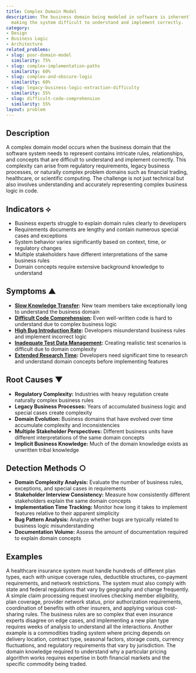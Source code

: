 ```yaml
---
title: Complex Domain Model
description: The business domain being modeled in software is inherently complex,
  making the system difficult to understand and implement correctly.
category:
- Design
- Business Logic
- Architecture
related_problems:
- slug: poor-domain-model
  similarity: 75%
- slug: complex-implementation-paths
  similarity: 60%
- slug: complex-and-obscure-logic
  similarity: 60%
- slug: legacy-business-logic-extraction-difficulty
  similarity: 55%
- slug: difficult-code-comprehension
  similarity: 55%
layout: problem
---
```


## Description

A complex domain model occurs when the business domain that the software system needs to represent contains intricate rules, relationships, and concepts that are difficult to understand and implement correctly. This complexity can arise from regulatory requirements, legacy business processes, or naturally complex problem domains such as financial trading, healthcare, or scientific computing. The challenge is not just technical but also involves understanding and accurately representing complex business logic in code.

## Indicators ⟡

- Business experts struggle to explain domain rules clearly to developers
- Requirements documents are lengthy and contain numerous special cases and exceptions
- System behavior varies significantly based on context, time, or regulatory changes
- Multiple stakeholders have different interpretations of the same business rules
- Domain concepts require extensive background knowledge to understand

## Symptoms ▲

- **[Slow Knowledge Transfer](slow-knowledge-transfer.md):** New team members take exceptionally long to understand the business domain
- **[Difficult Code Comprehension](difficult-code-comprehension.md):** Even well-written code is hard to understand due to complex business logic
- **[High Bug Introduction Rate](high-bug-introduction-rate.md):** Developers misunderstand business rules and implement incorrect logic
- **[Inadequate Test Data Management](inadequate-test-data-management.md):** Creating realistic test scenarios is difficult due to domain complexity
- **[Extended Research Time](extended-research-time.md):** Developers need significant time to research and understand domain concepts before implementing features

## Root Causes ▼

- **Regulatory Complexity:** Industries with heavy regulation create naturally complex business rules
- **Legacy Business Processes:** Years of accumulated business logic and special cases create complexity
- **Domain Evolution:** Business domains that have evolved over time accumulate complexity and inconsistencies
- **Multiple Stakeholder Perspectives:** Different business units have different interpretations of the same domain concepts
- **Implicit Business Knowledge:** Much of the domain knowledge exists as unwritten tribal knowledge

## Detection Methods ○

- **Domain Complexity Analysis:** Evaluate the number of business rules, exceptions, and special cases in requirements
- **Stakeholder Interview Consistency:** Measure how consistently different stakeholders explain the same domain concepts
- **Implementation Time Tracking:** Monitor how long it takes to implement features relative to their apparent simplicity
- **Bug Pattern Analysis:** Analyze whether bugs are typically related to business logic misunderstanding
- **Documentation Volume:** Assess the amount of documentation required to explain domain concepts

## Examples

A healthcare insurance system must handle hundreds of different plan types, each with unique coverage rules, deductible structures, co-payment requirements, and network restrictions. The system must also comply with state and federal regulations that vary by geography and change frequently. A simple claim processing request involves checking member eligibility, plan coverage, provider network status, prior authorization requirements, coordination of benefits with other insurers, and applying various cost-sharing rules. The business rules are so complex that even insurance experts disagree on edge cases, and implementing a new plan type requires weeks of analysis to understand all the interactions. Another example is a commodities trading system where pricing depends on delivery location, contract type, seasonal factors, storage costs, currency fluctuations, and regulatory requirements that vary by jurisdiction. The domain knowledge required to understand why a particular pricing algorithm works requires expertise in both financial markets and the specific commodity being traded.